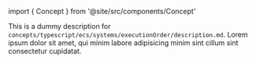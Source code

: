 import { Concept } from '@site/src/components/Concept'

<Concept
  title = "Execution Order"
  kind  = "Core"
  block = {true}>
This is a dummy description for `concepts/typescript/ecs/systems/executionOrder/description.md`.
Lorem ipsum dolor sit amet, qui minim labore adipisicing minim sint cillum sint consectetur cupidatat.  
</Concept>
